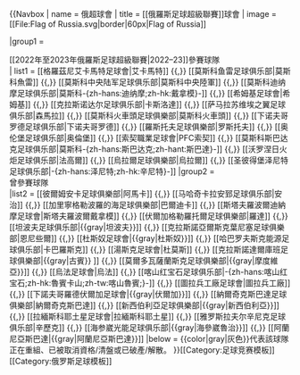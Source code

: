 {{Navbox
| name  = 俄超球會
| title = [[俄羅斯足球超級聯賽]]球會
| image = [[File:Flag of Russia.svg|border|60px|Flag of Russia]]

|group1 = <div class="center">[[2022年至2023年俄羅斯足球超級聯賽|2022–23]]參賽球隊</div>
| list1 = [[格羅茲尼艾卡馬特足球會|艾卡馬特]] {{,}} [[莫斯科鱼雷足球俱乐部|莫斯科魚雷]] {{,}} [[莫斯科中央陆军足球俱乐部|莫斯科中央陸軍]] {{,}} [[莫斯科迪纳摩足球俱乐部|莫斯科-{zh-hans:迪纳摩;zh-hk:戴拿模}-]] {{,}} [[希姆基足球會|希姆基]] {{,}} [[克拉斯诺达尔足球俱乐部|卡斯洛達]] {{,}} [[萨马拉苏维埃之翼足球俱乐部|森馬拉]] {{,}} [[莫斯科火車頭足球俱樂部|莫斯科火車頭]] {{,}} [[下诺夫哥罗德足球俱乐部|下诺夫哥罗德]] {{,}} [[羅斯托夫足球俱樂部|罗斯托夫]] {{,}} [[奥伦堡足球俱乐部|奥倫堡]] {{,}} [[索契職業足球會|PFC索契]] {{,}} [[莫斯科斯巴达克足球俱乐部|莫斯科-{zh-hans:斯巴达克;zh-hant:斯巴達}-]] {{,}} [[沃罗涅日火炬足球俱乐部|法高爾]] {{,}} [[烏拉爾足球俱樂部|烏拉爾]] {{,}} [[圣彼得堡泽尼特足球俱乐部|-{zh-hans:泽尼特;zh-hk:辛尼特}-]]
|group2 = <div class="center">曾參賽球隊</div>
|list2  = [[彼爾姆安卡足球俱樂部|阿馬卡]] {{,}} [[马哈奇卡拉安郅足球俱乐部|安治]] {{,}} [[加里寧格勒波羅的海足球俱樂部|巴爾迪卡]] {{,}} [[斯塔夫羅波爾迪納摩足球會|斯塔夫羅波爾戴拿模]] {{,}} [[伏爾加格勒羅托爾足球俱樂部|羅達]] {{,}} [[坦波夫足球俱乐部|{{gray|坦波夫}}]] {{,}} [[克拉斯諾亞爾斯克葉尼塞足球俱樂部|恩尼些爾]] {{,}} [[杜斯奴足球會|{{gray|杜斯奴}}]] {{,}} [[哈巴罗夫斯克能源足球俱乐部|卡巴羅斯克]] {{,}} [[湯斯克足球會|杜莫斯]] {{,}} [[克拉斯諾達爾庫班足球俱樂部|{{gray|古賓}} ]] {{,}} [[莫爾多瓦薩蘭斯克足球俱樂部|{{gray|摩度維亞}}]] {{,}} [[烏法足球會|烏法]] {{,}} [[喀山红宝石足球俱乐部|-{zh-hans:喀山红宝石;zh-hk:魯賓卡山;zh-tw:喀山魯賓;}-]] {{,}} [[圖拉兵工廠足球會|圖拉兵工廠]] {{,}} [[下諾夫哥羅德伏爾加足球會|{{gray|伏爾加}}]] {{,}} [[納爾奇克斯巴達足球俱樂部|納爾奇克斯巴達]] {{,}} [[新西伯利亞足球俱樂部|{{gray|新西伯利亞}}]] {{,}} [[拉緬斯科耶土星足球會|拉緬斯科耶土星]] {{,}} [[雅罗斯拉夫尔辛尼克足球俱乐部|辛歷克]] {{,}} [[海参崴光能足球俱乐部|{{gray|海參崴魯治}}]] {{,}} [[阿蘭尼亞斯巴達|{{gray|阿蘭尼亞斯巴達}}]] 
|below = {{color|gray|灰色}}代表該球隊正在重組、已被取消資格/清盤或已破產/解散。
}}<noinclude>[[Category:足球竞赛模板]]
[[Category:俄罗斯足球模板]]
</noinclude>